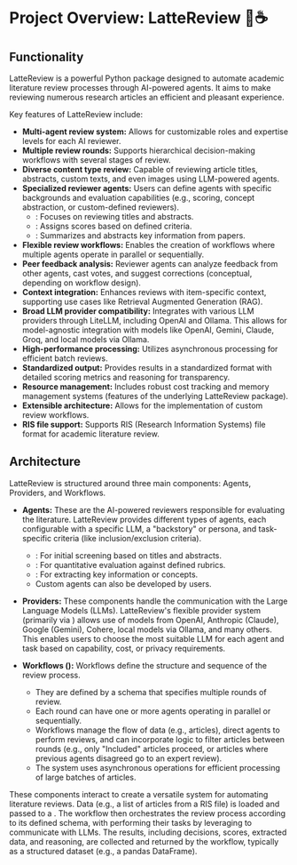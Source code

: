 # Project Overview: LatteReview 🤖☕

## Functionality

LatteReview is a powerful Python package designed to automate academic literature review processes through AI-powered agents. It aims to make reviewing numerous research articles an efficient and pleasant experience.

Key features of LatteReview include:

*   **Multi-agent review system:** Allows for customizable roles and expertise levels for each AI reviewer.
*   **Multiple review rounds:** Supports hierarchical decision-making workflows with several stages of review.
*   **Diverse content type review:** Capable of reviewing article titles, abstracts, custom texts, and even images using LLM-powered agents.
*   **Specialized reviewer agents:** Users can define agents with specific backgrounds and evaluation capabilities (e.g., scoring, concept abstraction, or custom-defined reviewers).
    *   : Focuses on reviewing titles and abstracts.
    *   : Assigns scores based on defined criteria.
    *   : Summarizes and abstracts key information from papers.
*   **Flexible review workflows:** Enables the creation of workflows where multiple agents operate in parallel or sequentially.
*   **Peer feedback analysis:** Reviewer agents can analyze feedback from other agents, cast votes, and suggest corrections (conceptual, depending on workflow design).
*   **Context integration:** Enhances reviews with item-specific context, supporting use cases like Retrieval Augmented Generation (RAG).
*   **Broad LLM provider compatibility:** Integrates with various LLM providers through LiteLLM, including OpenAI and Ollama. This allows for model-agnostic integration with models like OpenAI, Gemini, Claude, Groq, and local models via Ollama.
*   **High-performance processing:** Utilizes asynchronous processing for efficient batch reviews.
*   **Standardized output:** Provides results in a standardized format with detailed scoring metrics and reasoning for transparency.
*   **Resource management:** Includes robust cost tracking and memory management systems (features of the underlying LatteReview package).
*   **Extensible architecture:** Allows for the implementation of custom review workflows.
*   **RIS file support:** Supports RIS (Research Information Systems) file format for academic literature review.

## Architecture

LatteReview is structured around three main components: Agents, Providers, and Workflows.

*   **Agents:** These are the AI-powered reviewers responsible for evaluating the literature. LatteReview provides different types of agents, each configurable with a specific LLM, a "backstory" or persona, and task-specific criteria (like inclusion/exclusion criteria).
    *   : For initial screening based on titles and abstracts.
    *   : For quantitative evaluation against defined rubrics.
    *   : For extracting key information or concepts.
    *   Custom agents can also be developed by users.

*   **Providers:** These components handle the communication with the Large Language Models (LLMs). LatteReview's flexible provider system (primarily via ) allows use of models from OpenAI, Anthropic (Claude), Google (Gemini), Cohere, local models via Ollama, and many others. This enables users to choose the most suitable LLM for each agent and task based on capability, cost, or privacy requirements.

*   **Workflows ():** Workflows define the structure and sequence of the review process.
    *   They are defined by a schema that specifies multiple rounds of review.
    *   Each round can have one or more agents operating in parallel or sequentially.
    *   Workflows manage the flow of data (e.g., articles), direct agents to perform reviews, and can incorporate logic to filter articles between rounds (e.g., only "Included" articles proceed, or articles where previous agents disagreed go to an expert review).
    *   The system uses asynchronous operations for efficient processing of large batches of articles.

These components interact to create a versatile system for automating literature reviews. Data (e.g., a list of articles from a RIS file) is loaded and passed to a . The workflow then orchestrates the review process according to its defined schema, with  performing their tasks by leveraging  to communicate with LLMs. The results, including decisions, scores, extracted data, and reasoning, are collected and returned by the workflow, typically as a structured dataset (e.g., a pandas DataFrame).
